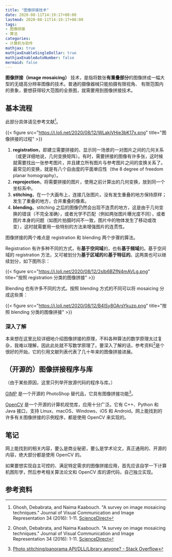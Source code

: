 ```yaml
---
title: "图像拼接技术"
date: 2020-08-11T14:19:17+08:00
lastmod: 2020-08-11T14:19:17+08:00
tags:
- 图像拼接
- 算法
categories:
- 计算机与软件
mathjax: true
mathjaxEnableSingleDollar: true
mathjaxEnableAutoNumber: false
mermaid: false
---
```


**图像拼接（image mosaicing）** 技术，是指将数张**有重叠部分**的图像拼成一幅大型的无缝高分辨率图像的技术。普通的摄像器械只能拍摄有限视角、 有限范围内的景象，要想获得较大范围的全景图，就需要用到图像拼接技术。

<!--more-->

## 基本流程

此部分具体请见参考文献[^1]。

{{< figure src="https://i.loli.net/2020/08/12/WLakjVHie3bK17x.png" title="图像拼接的过程" >}}

1. **registration**，即建立需要拼接的、显示同一场景的一对图片之间的几何关系（或更详细地说，几何变换矩阵）。有时，需要拼接的图像有许多张，这时候就需要找出一张参考图片，并且建立所有图片与参考图片之间的变换关系了。最常见的变换，就是有八个自由度的平面单应性（the 8 degree of freedom planar homography）。
2. **reprojection**，将需要拼接的图片，使用之前计算出的几何变换，放到同一个坐标系中。
3. **stitching**，在一个大画布上，连接几张图片。没有发生重叠的地方保持原样；发生了重叠的地方，合并重叠的像素。
4. **blending**。stitching 之后的图像仍然会出现不连贯的地方，这是由于几何变换的错误（不完全准确），或者光学不匹配（例如两张图片曝光度不同），或者图片本身的问题（如图片拍摄时间不一致，图片中的物体发生了移动或改变），这时就需要用一些特别的方法来增强图片的连贯性。

图像拼接的两个难点是 registration 和 blending 两个步骤的算法。

Registration 有许多种不同的方式，有**基于空间域**的，也有**基于频域**的。基于空间域的 registration 方法，又可被划分为**基于区域的**和**基于特征的**。这两类也可以继续划分，如下图所示：

{{< figure src="https://i.loli.net/2020/08/12/2sIb6BZfN4mAVLg.png" title="按照 registration 分类的图像拼接" >}}

Blending 也有许多不同的方式。按照 blending 方式的不同可以将 mosaicing 分成这些类：

{{< figure src="https://i.loli.net/2020/08/12/B4ISy8OArsYkuzp.png" title="按照 blending 分类的图像拼接" >}}

### 深入了解

本来想在这里比较详细地介绍图像拼接的原理，不料各种算法的数学原理太过复杂，我难以理解，因此此处就不写数学原理了。要深入了解的话，参考资料[^1]是个很好的开始，它的引用文献列表代表了几十年来的图像拼接进展。

## （开源的）图像拼接程序与库

（由于某些原因，这里只列举开放源代码的程序与库。）

[GIMP](https://www.gimp.org/) 是一个开源的 PhotoShop 替代品，它具有图像拼接功能[^2]。

[OpenCV](https://opencv.org) 是一个开源的计算机视觉库，应用十分广泛。它有 C++、Python 和 Java 接口，支持 Linux、macOS、Windows、iOS 和 Android。网上能找到的许多有关图像拼接的示例程序，都是使用 OpenCV 来实现的。

## 笔记

网上能找到的相关内容，要么是商业秘密，要么是学术论文，真正通用的、开源的内容，绝大部分都是使用 OpenCV 的。

如果要想实现自主可控的、满足特定需求的图像拼接应用，首先应该自学一下计算机图形学，然后参考相关算法论文和 OpenCV 库的源代码，自己独立实现。

## 参考资料

[^1]: Ghosh, Debabrata, and Naima Kaabouch. "A survey on image mosaicing techniques." Journal of Visual Communication and Image Representation 34 (2016): 1-11. [ScienceDirect](https://www.sciencedirect.com/science/article/pii/S1047320315002059)
[^2]: [Photo stitching/panorama API/DLL/Library anyone? - Stack Overflow](https://stackoverflow.com/questions/4335689/photo-stitching-panorama-api-dll-library-anyone)